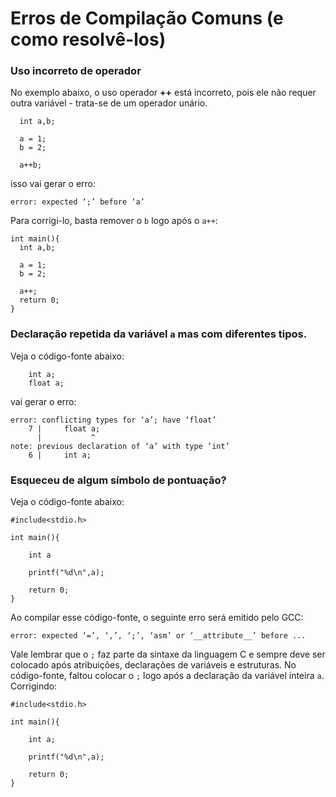 # Erros de Compilação Comuns (e como resolvê-los)


### Uso incorreto de operador

No exemplo abaixo, o uso operador **++** está incorreto, pois ele não requer outra variável - trata-se de um operador unário.

```
  int a,b;

  a = 1;
  b = 2;

  a++b;
```

isso vai gerar o erro:

```error: expected ‘;’ before ‘a’```

Para corrigi-lo, basta remover o ```b``` logo após o ```a++```:

  ```
int main(){
    int a,b;

    a = 1;
    b = 2;

    a++;
    return 0;
}
```

### Declaração repetida da variável ```a``` mas com diferentes tipos.

Veja o código-fonte abaixo:

```
    int a;
    float a;
```
  
  vai gerar o erro:
  
  ```
  error: conflicting types for ‘a’; have ‘float’
      7 |     float a;
        |           ^
  note: previous declaration of ‘a’ with type ‘int’
      6 |     int a;
  ```

### Esqueceu de algum símbolo de pontuação?

Veja o código-fonte abaixo:

```
#include<stdio.h>

int main(){

    int a

    printf("%d\n",a);

    return 0;
}
```

Ao compilar esse código-fonte, o seguinte erro será emitido pelo GCC:

```
error: expected ‘=’, ‘,’, ‘;’, ‘asm’ or ‘__attribute__’ before ...
```

Vale lembrar que o ```;``` faz parte da sintaxe da linguagem C e sempre deve ser colocado após atribuições, declarações de variáveis e estruturas. No código-fonte, faltou colocar o  ```;``` logo após a declaração da variável inteira  ```a```. Corrigindo:

```
#include<stdio.h>

int main(){

    int a;

    printf("%d\n",a);

    return 0;
}
```
